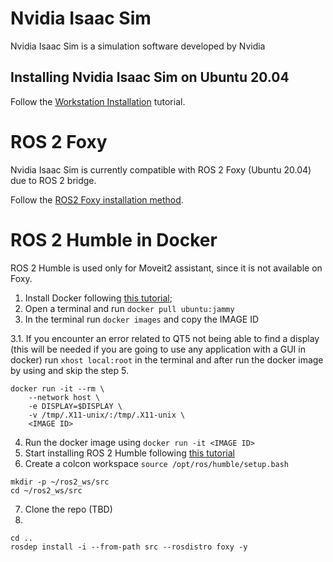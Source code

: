 # Nvidia Isaac Sim

Nvidia Isaac Sim is a simulation software developed by Nvidia

## Installing Nvidia Isaac Sim on Ubuntu 20.04

Follow the [Workstation Installation](https://docs.omniverse.nvidia.com/app_isaacsim/app_isaacsim/install_workstation.html) tutorial.

# ROS 2 Foxy

Nvidia Isaac Sim is currently compatible with ROS 2 Foxy (Ubuntu 20.04) due to ROS 2 bridge.

Follow the [ROS2 Foxy installation method](https://docs.ros.org/en/foxy/Installation/Ubuntu-Install-Debians.html).

# ROS 2 Humble in Docker

ROS 2 Humble is used only for Moveit2 assistant, since it is not available on Foxy.

1. Install Docker following [this tutorial](https://docs.docker.com/engine/install/ubuntu/);
2. Open a terminal and run 
```docker pull ubuntu:jammy```
3. In the terminal run ```docker images``` and copy the IMAGE ID

3.1. If you encounter an error related to QT5 not being able to find a display (this will be needed if you are going to use any application with a GUI in docker) run ```xhost local:root``` in the terminal and after run the docker image by using and skip the step 5.
```
docker run -it --rm \
    --network host \
    -e DISPLAY=$DISPLAY \
    -v /tmp/.X11-unix/:/tmp/.X11-unix \
    <IMAGE ID>
```
4. Run the docker image using ```docker run -it <IMAGE ID>```
5. Start installing ROS 2 Humble following [this tutorial](https://docs.ros.org/en/humble/Installation/Ubuntu-Install-Debians.html)
6. Create a colcon workspace ```source /opt/ros/humble/setup.bash```
```
mkdir -p ~/ros2_ws/src
cd ~/ros2_ws/src
```
7. Clone the repo (TBD)
8. 
```
cd ..
rosdep install -i --from-path src --rosdistro foxy -y
```